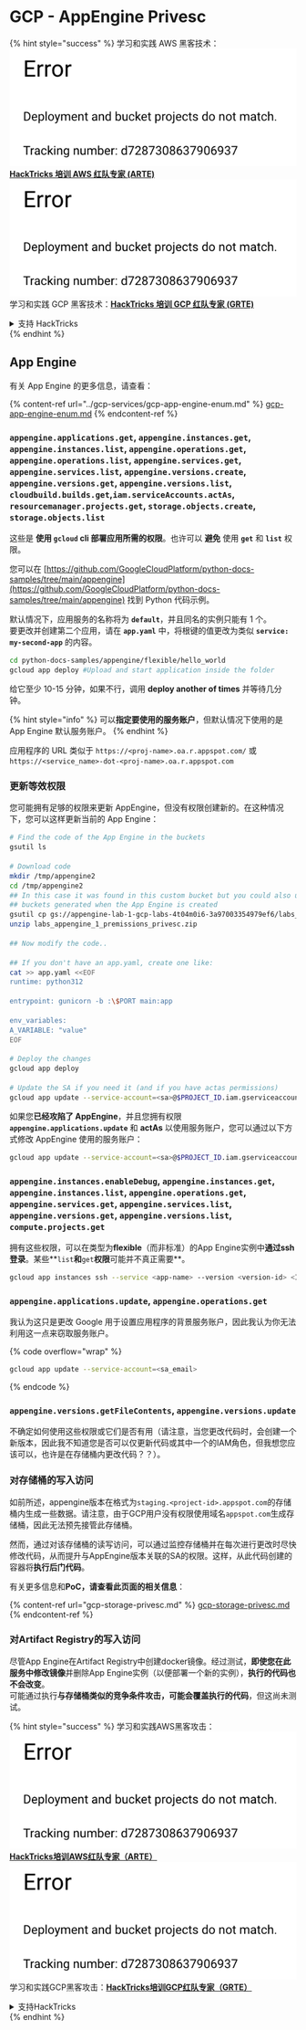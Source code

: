 # GCP - AppEngine Privesc

{% hint style="success" %}
学习和实践 AWS 黑客技术：<img src="../../../.gitbook/assets/image (1) (1).png" alt="" data-size="line">[**HackTricks 培训 AWS 红队专家 (ARTE)**](https://training.hacktricks.xyz/courses/arte)<img src="../../../.gitbook/assets/image (1) (1).png" alt="" data-size="line">\
学习和实践 GCP 黑客技术：<img src="../../../.gitbook/assets/image (2).png" alt="" data-size="line">[**HackTricks 培训 GCP 红队专家 (GRTE)**<img src="../../../.gitbook/assets/image (2).png" alt="" data-size="line">](https://training.hacktricks.xyz/courses/grte)

<details>

<summary>支持 HackTricks</summary>

* 查看 [**订阅计划**](https://github.com/sponsors/carlospolop)!
* **加入** 💬 [**Discord 群组**](https://discord.gg/hRep4RUj7f) 或 [**Telegram 群组**](https://t.me/peass) 或 **关注** 我们的 **Twitter** 🐦 [**@hacktricks\_live**](https://twitter.com/hacktricks\_live)**.**
* **通过向** [**HackTricks**](https://github.com/carlospolop/hacktricks) 和 [**HackTricks Cloud**](https://github.com/carlospolop/hacktricks-cloud) GitHub 仓库提交 PR 分享黑客技巧。

</details>
{% endhint %}

## App Engine

有关 App Engine 的更多信息，请查看：

{% content-ref url="../gcp-services/gcp-app-engine-enum.md" %}
[gcp-app-engine-enum.md](../gcp-services/gcp-app-engine-enum.md)
{% endcontent-ref %}

### `appengine.applications.get`, `appengine.instances.get`, `appengine.instances.list`, `appengine.operations.get`, `appengine.operations.list`, `appengine.services.get`, `appengine.services.list`, `appengine.versions.create`, `appengine.versions.get`, `appengine.versions.list`, `cloudbuild.builds.get`,`iam.serviceAccounts.actAs`, `resourcemanager.projects.get`, `storage.objects.create`, `storage.objects.list`

这些是 **使用 `gcloud` cli 部署应用所需的权限**。也许可以 **避免** 使用 **`get`** 和 **`list`** 权限。

您可以在 [https://github.com/GoogleCloudPlatform/python-docs-samples/tree/main/appengine](https://github.com/GoogleCloudPlatform/python-docs-samples/tree/main/appengine) 找到 Python 代码示例。

默认情况下，应用服务的名称将为 **`default`**，并且同名的实例只能有 1 个。\
要更改并创建第二个应用，请在 **`app.yaml`** 中，将根键的值更改为类似 **`service: my-second-app`** 的内容。
```bash
cd python-docs-samples/appengine/flexible/hello_world
gcloud app deploy #Upload and start application inside the folder
```
给它至少 10-15 分钟，如果不行，调用 **deploy another of times** 并等待几分钟。

{% hint style="info" %}
可以**指定要使用的服务账户**，但默认情况下使用的是 App Engine 默认服务账户。
{% endhint %}

应用程序的 URL 类似于 `https://<proj-name>.oa.r.appspot.com/` 或 `https://<service_name>-dot-<proj-name>.oa.r.appspot.com`

### 更新等效权限

您可能拥有足够的权限来更新 AppEngine，但没有权限创建新的。在这种情况下，您可以这样更新当前的 App Engine：
```bash
# Find the code of the App Engine in the buckets
gsutil ls

# Download code
mkdir /tmp/appengine2
cd /tmp/appengine2
## In this case it was found in this custom bucket but you could also use the
## buckets generated when the App Engine is created
gsutil cp gs://appengine-lab-1-gcp-labs-4t04m0i6-3a97003354979ef6/labs_appengine_1_premissions_privesc.zip .
unzip labs_appengine_1_premissions_privesc.zip

## Now modify the code..

## If you don't have an app.yaml, create one like:
cat >> app.yaml <<EOF
runtime: python312

entrypoint: gunicorn -b :\$PORT main:app

env_variables:
A_VARIABLE: "value"
EOF

# Deploy the changes
gcloud app deploy

# Update the SA if you need it (and if you have actas permissions)
gcloud app update --service-account=<sa>@$PROJECT_ID.iam.gserviceaccount.com
```
如果您**已经攻陷了 AppEngine**，并且您拥有权限 **`appengine.applications.update`** 和 **actAs** 以使用服务账户，您可以通过以下方式修改 AppEngine 使用的服务账户：
```bash
gcloud app update --service-account=<sa>@$PROJECT_ID.iam.gserviceaccount.com
```
### `appengine.instances.enableDebug`, `appengine.instances.get`, `appengine.instances.list`, `appengine.operations.get`, `appengine.services.get`, `appengine.services.list`, `appengine.versions.get`, `appengine.versions.list`, `compute.projects.get`

拥有这些权限，可以在类型为**flexible**（而非标准）的App Engine实例中**通过ssh登录**。某些**`list`**和**`get`**权限**可能并不真正需要**。
```bash
gcloud app instances ssh --service <app-name> --version <version-id> <ID>
```
### `appengine.applications.update`, `appengine.operations.get`

我认为这只是更改 Google 用于设置应用程序的背景服务账户，因此我认为你无法利用这一点来窃取服务账户。

{% code overflow="wrap" %}
```bash
gcloud app update --service-account=<sa_email>
```
{% endcode %}

### `appengine.versions.getFileContents`, `appengine.versions.update`

不确定如何使用这些权限或它们是否有用（请注意，当您更改代码时，会创建一个新版本，因此我不知道您是否可以仅更新代码或其中一个的IAM角色，但我想您应该可以，也许是在存储桶内更改代码？？）。

### 对存储桶的写入访问

如前所述，appengine版本在格式为`staging.<project-id>.appspot.com`的存储桶内生成一些数据。请注意，由于GCP用户没有权限使用域名`appspot.com`生成存储桶，因此无法预先接管此存储桶。

然而，通过对该存储桶的读写访问，可以通过监控存储桶并在每次进行更改时尽快修改代码，从而提升与AppEngine版本关联的SA的权限。这样，从此代码创建的容器将**执行后门代码**。

有关更多信息和**PoC，请查看此页面的相关信息**：

{% content-ref url="gcp-storage-privesc.md" %}
[gcp-storage-privesc.md](gcp-storage-privesc.md)
{% endcontent-ref %}

### 对Artifact Registry的写入访问

尽管App Engine在Artifact Registry中创建docker镜像。经过测试，**即使您在此服务中修改镜像**并删除App Engine实例（以便部署一个新的实例），**执行的代码也不会改变**。\
可能通过执行**与存储桶类似的竞争条件攻击，可能会覆盖执行的代码**，但这尚未测试。

{% hint style="success" %}
学习和实践AWS黑客攻击：<img src="../../../.gitbook/assets/image (1) (1).png" alt="" data-size="line">[**HackTricks培训AWS红队专家（ARTE）**](https://training.hacktricks.xyz/courses/arte)<img src="../../../.gitbook/assets/image (1) (1).png" alt="" data-size="line">\
学习和实践GCP黑客攻击：<img src="../../../.gitbook/assets/image (2).png" alt="" data-size="line">[**HackTricks培训GCP红队专家（GRTE）**<img src="../../../.gitbook/assets/image (2).png" alt="" data-size="line">](https://training.hacktricks.xyz/courses/grte)

<details>

<summary>支持HackTricks</summary>

* 查看[**订阅计划**](https://github.com/sponsors/carlospolop)!
* **加入** 💬 [**Discord群组**](https://discord.gg/hRep4RUj7f)或[**telegram群组**](https://t.me/peass)或**在** **Twitter** 🐦 [**@hacktricks\_live**](https://twitter.com/hacktricks\_live)**上关注我们。**
* **通过向** [**HackTricks**](https://github.com/carlospolop/hacktricks)和[**HackTricks Cloud**](https://github.com/carlospolop/hacktricks-cloud) github库提交PR来分享黑客技巧。

</details>
{% endhint %}
